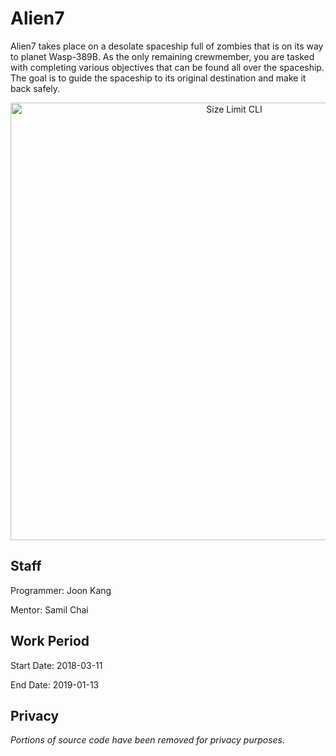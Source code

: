 # Alien7

Alien7 takes place on a desolate spaceship full of zombies that is on its way to planet Wasp-389B. As the only remaining crewmember, you are tasked with completing various objectives that can be found all over the spaceship. The goal is to guide the spaceship to its original destination and make it back safely. 

<p align="center">
  <img src="./assets/demogif.gif" alt="Size Limit CLI" width="700">
</p>


Staff
-----

Programmer: Joon Kang


Mentor: Samil Chai


Work Period
-----------

Start Date: 2018-03-11


End Date: 2019-01-13


Privacy
-------

*Portions of source code have been removed for privacy purposes.*

